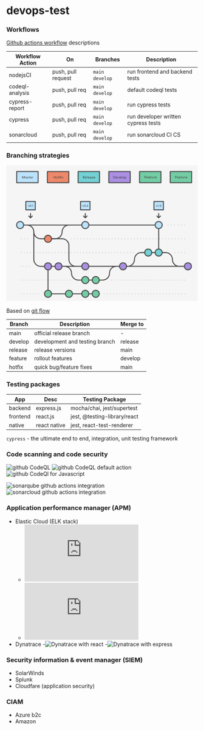 # devops-test

### Workflows

[Github actions workflow](https://docs.github.com/en/actions/reference/workflow-syntax-for-github-actions#onpushpull_requestpaths) descriptions

| Workflow Action | On                 | Branches         | Description                         |
| --------------- | ------------------ | ---------------- | ----------------------------------- |
| nodejsCI        | push, pull request | `main` `develop` | run frontend and backend tests      |
| codeql-analysis | push, pull req     | `main` `develop` | default codeql tests                |
| cypress-report  | push, pull req     | `main` `develop` | run cypress tests                   |
| cypress         | push, pull req     | `main` `develop` | run developer written cypress tests |
| sonarcloud      | push, pull req     | `main` `develop` | run sonarcloud CI CS                |

### Branching strategies

![GitFlow](assets/Screen%20Shot%202021-05-18%20at%209.51.04%20AM.png)

Based on [git flow](https://www.atlassian.com/git/tutorials/comparing-workflows/gitflow-workflow)

| Branch  | Description                    | Merge to |
| ------- | ------------------------------ | -------- |
| main    | official release branch        | -        |
| develop | development and testing branch | release  |
| release | release versions               | main     |
| feature | rollout features               | develop  |
| hotfix  | quick bug/feature fixes        | main     |

### Testing packages

| App      | Desc         | Testing Package              |
| -------- | ------------ | ---------------------------- |
| backend  | express.js   | mocha/chai, jest/supertest   |
| frontend | react.js     | jest, @testing-library/react |
| native   | react native | jest, react-test-renderer    |

`cypress` - the ultimate end to end, integration, unit testing framework

### Code scanning and code security

![github CodeQL](https://github.com/github/codeql)
![github CodeQL default action](https://github.com/github/codeql-action)
![github CodeQl for Javascript](https://codeql.github.com/docs/codeql-language-guides/codeql-for-javascript/)

![sonarqube github actions integration](https://docs.sonarqube.org/latest/analysis/github-integration/)
![sonarcloud github actions integration](https://github.com/SonarSource/sonarcloud-github-action)

### Application performance manager (APM)

- Elastic Cloud (ELK stack)
  - ![ELK with express](https://www.elastic.co/guide/en/apm/agent/nodejs/current/express.html)
  - ![ELK with react](https://www.elastic.co/guide/en/apm/agent/rum-js/master/react-integration.html)
- Dynatrace -![Dynatrace with react](https://www.dynatrace.com/technologies/react-monitoring/) -![Dynatrace with express](https://www.dynatrace.com/support/help/technology-support/application-software/nodejs/)

### Security information & event manager (SIEM)

- SolarWinds
- Splunk
- Cloudfare (application security)

### CIAM

- Azure b2c
- Amazon
